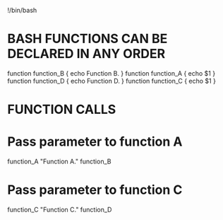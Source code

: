 !/bin/bash
# BASH FUNCTIONS CAN BE DECLARED IN ANY ORDER
function function_B {
echo Function B.
}
function function_A {
echo $1 
}
function function_D {
echo Function D.
}
function function_C {
echo $1
}
# FUNCTION CALLS
# Pass parameter to function A
function_A "Function A."
function_B
# Pass parameter to function C
function_C "Function C."
function_D 

